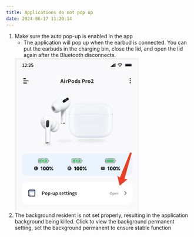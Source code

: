 ```yaml
---
title: Applications do not pop up
date: 2024-06-17 11:20:14
---
```


1. Make sure the auto pop-up is enabled in the app
   - The application will pop up when the earbud is connected. You can put the earbuds in the charging bin, close the lid, and open the lid again after the Bluetooth disconnects.
   <img src="not_pop_up/img.png" width="70%" alt="">
2. The background resident is not set properly, resulting in the application background being killed.
   Click to view the background permanent setting, set the background permanent to ensure stable function

